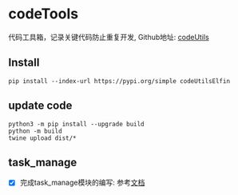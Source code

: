 # codeTools

代码工具箱，记录关键代码防止重复开发, Github地址: [codeUtils](https://github.com/firstelfin/codeTools)

## Install

```shell
pip install --index-url https://pypi.org/simple codeUtilsElfin
```

## update code

```shell
python3 -m pip install --upgrade build
python -m build
twine upload dist/*
```

## task_manage

- [X] 完成task_manage模块的编写: 参考[文档](./docs/task_manage.md)

